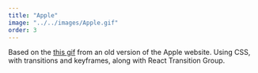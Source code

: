 ```yaml
---
title: "Apple"
image: "../../images/Apple.gif"
order: 3
---
```


Based on the [this gif](https://nmcdn.io/e186d21f8c7946a19faed23c3da2f0da/347bed083486499c98f1609efa95efbd/files/blog-drafts/the-rise-of-animation-in-web-design/animation-apple-menu.gif) from an old version of the Apple website. Using CSS, with transitions and keyframes, along with React Transition Group.
